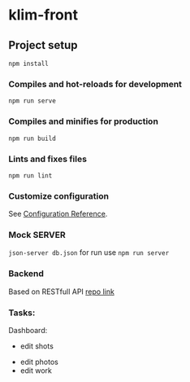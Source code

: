 # klim-front

## Project setup
```
npm install
```

### Compiles and hot-reloads for development
```
npm run serve
```

### Compiles and minifies for production
```
npm run build
```

### Lints and fixes files
```
npm run lint
```

### Customize configuration
See [Configuration Reference](https://cli.vuejs.org/config/).


### Mock SERVER
`json-server db.json` for run use `npm run server`

### Backend
Based on RESTfull API
[repo link](https://github.com/nlesyuk/klim-backend)


### Tasks:
Dashboard:
+ edit shots
- edit photos
- edit work